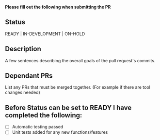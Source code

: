 **Please fill out the following when submitting the PR**

## Status
READY | IN-DEVELOPMENT | ON-HOLD

## Description
A few sentences describing the overall goals of the pull request's commits.

## Dependant PRs
List any PRs that must be merged together. (For example if there are tool changes needed)

## Before Status can be set to READY I have completed the following:
- [ ] Automatic testing passed
- [ ] Unit tests added for any new functions/features
